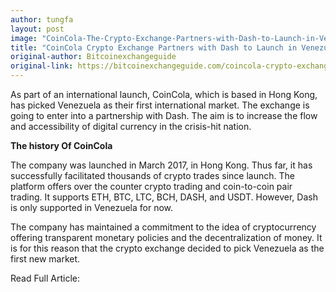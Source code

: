 ```yaml
---
author: tungfa
layout: post
image: "CoinCola-The-Crypto-Exchange-Partners-with-Dash-to-Launch-in-Venezuela.jpg"
title: "CoinCola Crypto Exchange Partners with Dash to Launch in Venezuela"
original-author: Bitcoinexchangeguide
original-link: https://bitcoinexchangeguide.com/coincola-crypto-exchange-partners-with-dash-to-launch-in-venezuela/
---
```

As part of an international launch, CoinCola, which is based in Hong Kong, has picked Venezuela as their first international market. The exchange is going to enter into a partnership with Dash. The aim is to increase the flow and accessibility of digital currency in the crisis-hit nation.

**The history Of CoinCola**

The company was launched in March 2017, in Hong Kong. Thus far, it has successfully facilitated thousands of crypto trades since launch. The platform offers over the counter crypto trading and coin-to-coin pair trading. It supports ETH, BTC, LTC, BCH, DASH, and USDT. However, Dash is only supported in Venezuela for now.

The company has maintained a commitment to the idea of cryptocurrency offering transparent monetary policies and the decentralization of money. It is for this reason that the crypto exchange decided to pick Venezuela as the first new market.

Read Full Article:
